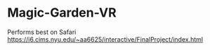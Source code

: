 # Magic-Garden-VR
Performs best on Safari
https://i6.cims.nyu.edu/~aa6625/interactive/FinalProject/index.html
